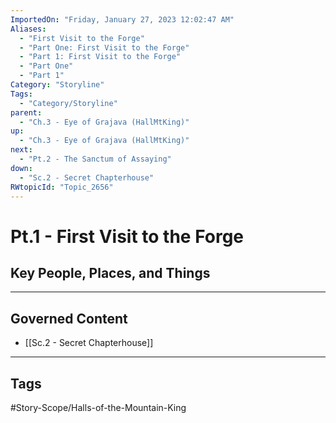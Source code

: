 ```yaml
---
ImportedOn: "Friday, January 27, 2023 12:02:47 AM"
Aliases:
  - "First Visit to the Forge"
  - "Part One: First Visit to the Forge"
  - "Part 1: First Visit to the Forge"
  - "Part One"
  - "Part 1"
Category: "Storyline"
Tags:
  - "Category/Storyline"
parent:
  - "Ch.3 - Eye of Grajava (HallMtKing)"
up:
  - "Ch.3 - Eye of Grajava (HallMtKing)"
next:
  - "Pt.2 - The Sanctum of Assaying"
down:
  - "Sc.2 - Secret Chapterhouse"
RWtopicId: "Topic_2656"
---
```

# Pt.1 - First Visit to the Forge
## Key People, Places, and Things
---
## Governed Content
- [[Sc.2 - Secret Chapterhouse]]


---
## Tags
#Story-Scope/Halls-of-the-Mountain-King

